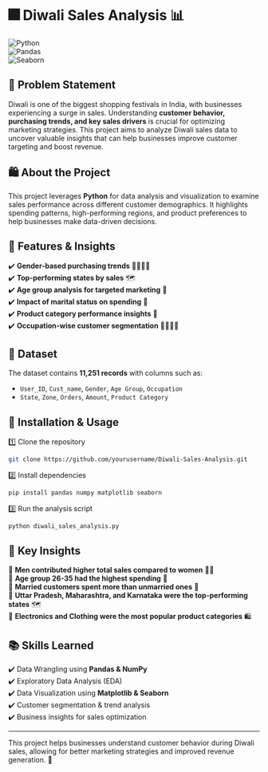 # 🎆 Diwali Sales Analysis 📊

![Python](https://img.shields.io/badge/Made%20with-Python-blue.svg)  
![Pandas](https://img.shields.io/badge/Library-Pandas-yellow)  
![Seaborn](https://img.shields.io/badge/Visualization-Seaborn-green)  

## 🎯 Problem Statement  
Diwali is one of the biggest shopping festivals in India, with businesses experiencing a surge in sales. Understanding **customer behavior, purchasing trends, and key sales drivers** is crucial for optimizing marketing strategies. This project aims to analyze Diwali sales data to uncover valuable insights that can help businesses improve customer targeting and boost revenue.  

## 🛍️ About the Project  
This project leverages **Python** for data analysis and visualization to examine sales performance across different customer demographics. It highlights spending patterns, high-performing regions, and product preferences to help businesses make data-driven decisions.  

## 🚀 Features & Insights  
✔️ **Gender-based purchasing trends** 👨‍💼👩‍💼  
✔️ **Top-performing states by sales** 🗺️  
✔️ **Age group analysis for targeted marketing** 🎯  
✔️ **Impact of marital status on spending** 💑  
✔️ **Product category performance insights** 🛒  
✔️ **Occupation-wise customer segmentation** 👩‍🔬👨‍💻  
 

## 📂 Dataset  
The dataset contains **11,251 records** with columns such as:  
- `User_ID`, `Cust_name`, `Gender`, `Age Group`, `Occupation`  
- `State`, `Zone`, `Orders`, `Amount`, `Product Category`  


## 📌 Installation & Usage  
1️⃣ Clone the repository  
   ```sh
   git clone https://github.com/yourusername/Diwali-Sales-Analysis.git  
   ```  
2️⃣ Install dependencies  
   ```sh
   pip install pandas numpy matplotlib seaborn  
   ```  
3️⃣ Run the analysis script  
   ```sh
   python diwali_sales_analysis.py  
   ```  

## 🔑 Key Insights  
📌 **Men contributed higher total sales compared to women** 🧔👩  
📌 **Age group 26-35 had the highest spending** 🎯  
📌 **Married customers spent more than unmarried ones** 💑  
📌 **Uttar Pradesh, Maharashtra, and Karnataka were the top-performing states** 🗺️  
📌 **Electronics and Clothing were the most popular product categories** 🛍️  

## 📚 Skills Learned  
✔️ Data Wrangling using **Pandas & NumPy**  
✔️ Exploratory Data Analysis (EDA)  
✔️ Data Visualization using **Matplotlib & Seaborn**  
✔️ Customer segmentation & trend analysis  
✔️ Business insights for sales optimization  

---  

This project helps businesses understand customer behavior during Diwali sales, allowing for better marketing strategies and improved revenue generation. 🚀
